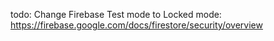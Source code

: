 todo:
Change Firebase Test mode to Locked mode:
https://firebase.google.com/docs/firestore/security/overview
